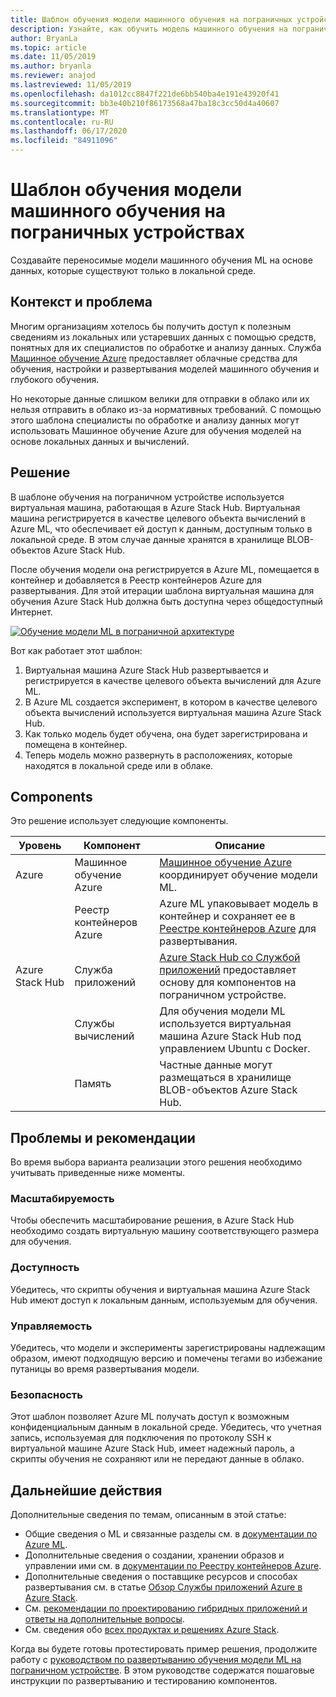 ```yaml
---
title: Шаблон обучения модели машинного обучения на пограничных устройствах
description: Узнайте, как обучить модель машинного обучения на пограничном устройстве с помощью служб Azure и Azure Stack Hub.
author: BryanLa
ms.topic: article
ms.date: 11/05/2019
ms.author: bryanla
ms.reviewer: anajod
ms.lastreviewed: 11/05/2019
ms.openlocfilehash: da1012cc8847f221de6bb540ba4e191e43920f41
ms.sourcegitcommit: bb3e40b210f86173568a47ba18c3cc50d4a40607
ms.translationtype: MT
ms.contentlocale: ru-RU
ms.lasthandoff: 06/17/2020
ms.locfileid: "84911096"
---
```

# <a name="train-machine-learning-model-at-the-edge-pattern"></a>Шаблон обучения модели машинного обучения на пограничных устройствах

Создавайте переносимые модели машинного обучения ML на основе данных, которые существуют только в локальной среде.

## <a name="context-and-problem"></a>Контекст и проблема

Многим организациям хотелось бы получить доступ к полезным сведениям из локальных или устаревших данных с помощью средств, понятных для их специалистов по обработке и анализу данных. Служба [Машинное обучение Azure](/azure/machine-learning/) предоставляет облачные средства для обучения, настройки и развертывания моделей машинного обучения и глубокого обучения.  

Но некоторые данные слишком велики для отправки в облако или их нельзя отправить в облако из-за нормативных требований. С помощью этого шаблона специалисты по обработке и анализу данных могут использовать Машинное обучение Azure для обучения моделей на основе локальных данных и вычислений.

## <a name="solution"></a>Решение

В шаблоне обучения на пограничном устройстве используется виртуальная машина, работающая в Azure Stack Hub. Виртуальная машина регистрируется в качестве целевого объекта вычислений в Azure ML, что обеспечивает ей доступ к данным, доступным только в локальной среде. В этом случае данные хранятся в хранилище BLOB-объектов Azure Stack Hub.

После обучения модели она регистрируется в Azure ML, помещается в контейнер и добавляется в Реестр контейнеров Azure для развертывания. Для этой итерации шаблона виртуальная машина для обучения Azure Stack Hub должна быть доступна через общедоступный Интернет.

[![Обучение модели ML в пограничной архитектуре](media/pattern-train-ml-model-at-edge/solution-architecture.png)](media/pattern-train-ml-model-at-edge/solution-architecture.png)

Вот как работает этот шаблон:

1. Виртуальная машина Azure Stack Hub развертывается и регистрируется в качестве целевого объекта вычислений для Azure ML.
2. В Azure ML создается эксперимент, в котором в качестве целевого объекта вычислений используется виртуальная машина Azure Stack Hub.
3. Как только модель будет обучена, она будет зарегистрирована и помещена в контейнер.
4. Теперь модель можно развернуть в расположениях, которые находятся в локальной среде или в облаке.

## <a name="components"></a>Components

Это решение использует следующие компоненты.

| Уровень | Компонент | Описание |
|----------|-----------|-------------|
| Azure | Машинное обучение Azure | [Машинное обучение Azure](/azure/machine-learning/) координирует обучение модели ML. |
| | Реестр контейнеров Azure | Azure ML упаковывает модель в контейнер и сохраняет ее в [Реестре контейнеров Azure](/azure/container-registry/) для развертывания.|
| Azure Stack Hub | Служба приложений | [Azure Stack Hub со Службой приложений](/azure-stack/operator/azure-stack-app-service-overview) предоставляет основу для компонентов на пограничном устройстве. |
| | Службы вычислений | Для обучения модели ML используется виртуальная машина Azure Stack Hub под управлением Ubuntu с Docker. |
| | Память | Частные данные могут размещаться в хранилище BLOB-объектов Azure Stack Hub. |

## <a name="issues-and-considerations"></a>Проблемы и рекомендации

Во время выбора варианта реализации этого решения необходимо учитывать приведенные ниже моменты.

### <a name="scalability"></a>Масштабируемость

Чтобы обеспечить масштабирование решения, в Azure Stack Hub необходимо создать виртуальную машину соответствующего размера для обучения.

### <a name="availability"></a>Доступность

Убедитесь, что скрипты обучения и виртуальная машина Azure Stack Hub имеют доступ к локальным данным, используемым для обучения.

### <a name="manageability"></a>Управляемость

Убедитесь, что модели и эксперименты зарегистрированы надлежащим образом, имеют подходящую версию и помечены тегами во избежание путаницы во время развертывания модели.

### <a name="security"></a>Безопасность

Этот шаблон позволяет Azure ML получать доступ к возможным конфиденциальным данным в локальной среде. Убедитесь, что учетная запись, используемая для подключения по протоколу SSH к виртуальной машине Azure Stack Hub, имеет надежный пароль, а скрипты обучения не сохраняют или не передают данные в облако.

## <a name="next-steps"></a>Дальнейшие действия

Дополнительные сведения по темам, описанным в этой статье:

- Общие сведения о ML и связанные разделы см. в [документации по Azure ML](/azure/machine-learning).
- Дополнительные сведения о создании, хранении образов и управлении ими см. в [документации по Реестру контейнеров Azure](/azure/container-registry/).
- Дополнительные сведения о поставщике ресурсов и способах развертывания см. в статье [Обзор Службы приложений Azure в Azure Stack](/azure-stack/operator/azure-stack-app-service-overview).
- См. [рекомендации по проектированию гибридных приложений и ответы на дополнительные вопросы](overview-app-design-considerations.md).
- См. сведения обо [всех продуктах и решениях Azure Stack](/azure-stack).

Когда вы будете готовы протестировать пример решения, продолжите работу с [руководством по развертыванию обучения модели ML на пограничном устройстве](https://aka.ms/edgetrainingdeploy). В этом руководстве содержатся пошаговые инструкции по развертыванию и тестированию компонентов.
